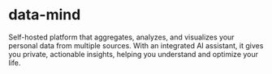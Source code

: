 # data-mind
Self-hosted platform that aggregates, analyzes, and visualizes your personal data from multiple sources. With an integrated AI assistant, it gives you private, actionable insights, helping you understand and optimize your life.
